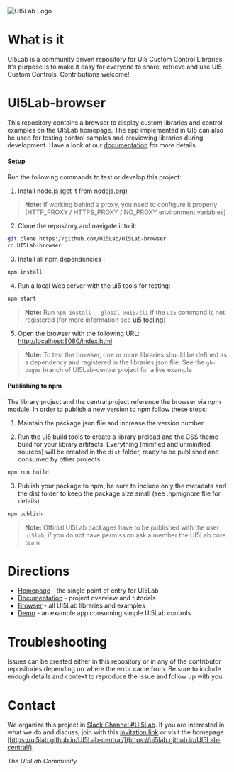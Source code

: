 ![UI5Lab Logo](https://raw.githubusercontent.com/UI5Lab/UI5Lab-central/master/docs/media/UI5LabLogoPhoenix.png)

# What is it
UI5Lab is a community driven repository for UI5 Custom Control Libraries. It's purpose is to make it easy for everyone to share, retrieve and use UI5 Custom Controls. Contributions welcome!

# UI5Lab-browser
This repository contains a browser to display custom libraries and control examples on the UI5Lab homepage. The app implemented in UI5 can also be used for testing control samples and previewing libraries during development. Have a look at our [documentation](https://ui5lab.github.io/UI5Lab-central/docs/) for more details. 

#### Setup

Run the following commands to test or develop this project:

1. Install node.js (get it from [nodejs.org](http://nodejs.org/))

> **Note:** If working behind a proxy, you need to configure it properly (HTTP_PROXY / HTTPS_PROXY / NO_PROXY environment variables)

2. Clone the repository and navigate into it:

```sh
git clone https://github.com/UI5Lab/UI5Lab-browser
cd UI5Lab-browser
```

3. Install all npm dependencies :

```sh
npm install
```

4. Run a local Web server with the ui5 tools for testing:

```sh
npm start
```

> **Note:** Run ```npm install --global @ui5/cli``` if the ```ui5``` command is not registered (for more information see [ui5 tooling](https://github.com/SAP/ui5-tooling]))

5. Open the browser with the following URL: [http://localhost:8080/index.html](http://localhost:8080/index.html)

> **Note:** To test the browser, one or more libraries should be defined as a dependency and registered in the libraries.json file. See the ```gh-pages``` branch of UI5Lab-central project for a live example

#### Publishing to npm

The library project and the central project reference the browser via npm module. In order to publish a new version to npm follow these steps:

1. Maintain the package.json file and increase the version number


2. Run the ui5 build tools to create a library preload and the CSS theme build for your library artifacts. Everything (minified and unminified sources) will be created in the ```dist``` folder, ready to be published and consumed by other projects

```sh
npm run build
```

3. Publish your package to npm, be sure to include only the metadata and the dist folder to keep the package size small (see .npmignore file for details) 

```sh
npm publish
```

> **Note:**  Official UI5Lab packages have to be published with the user ```ui5lab```, if you do not have permission ask a member the UI5Lab core team 


# Directions

* [Homepage](https://ui5lab.github.io/UI5Lab-central/) - the single point of entry for UI5Lab
* [Documentation](https://ui5lab.github.io/UI5Lab-central/docs) - project overview and tutorials
* [Browser](https://ui5lab.github.io/UI5Lab-central/browser) - all UI5Lab libraries and examples
* [Demo](https://ui5lab.github.io/UI5Lab-app-simple/index.html) - an example app consuming simple UI5Lab controls

# Troubleshooting

Issues can be created either in this repository or in any of the contributor repositories depending on where the error came from.
Be sure to include enough details and context to reproduce the issue and follow up with you. 

# Contact

We organize this project in [Slack Channel #UI5Lab](https://openui5.slack.com/messages/UI5lab).
If you are interested in what we do and discuss, join with this [invitation link](https://ui5-slack-invite.cfapps.eu10.hana.ondemand.com/) or visit the homepage [https://ui5lab.github.io/UI5Lab-central/](https://ui5lab.github.io/UI5Lab-central/).

*The UI5Lab Community*
